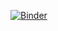 [![Binder](https://mybinder.org/badge_logo.svg)](https://mybinder.org/v2/gh/mark-andrews/hellobinder/HEAD)
